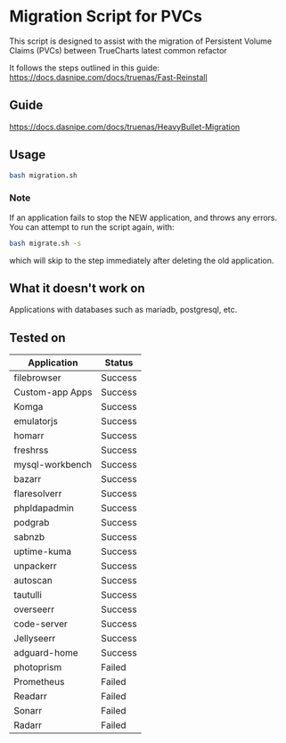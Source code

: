 # Migration Script for PVCs

This script is designed to assist with the migration of Persistent Volume Claims (PVCs) between TrueCharts latest common refactor

It follows the steps outlined in this guide: https://docs.dasnipe.com/docs/truenas/Fast-Reinstall

## Guide
https://docs.dasnipe.com/docs/truenas/HeavyBullet-Migration


## Usage

```bash
bash migration.sh
```

### Note

If an application fails to stop the NEW application, and throws any errors. You can attempt to run the script again, with:

```bash
bash migrate.sh -s
```

which will skip to the step immediately after deleting the old application.

## What it doesn't work on

Applications with databases such as mariadb, postgresql, etc.

## Tested on

| Application        | Status  |
|--------------------|---------|
| filebrowser        | Success |
| Custom-app Apps    | Success |
| Komga              | Success |
| emulatorjs         | Success |
| homarr             | Success |
| freshrss           | Success |
| mysql-workbench    | Success |
| bazarr             | Success |
| flaresolverr       | Success |
| phpldapadmin       | Success |
| podgrab            | Success |
| sabnzb             | Success |
| uptime-kuma        | Success |
| unpackerr          | Success |
| autoscan           | Success |
| tautulli           | Success |
| overseerr          | Success |
| code-server        | Success |
| Jellyseerr         | Success |
| adguard-home       | Success |
| photoprism         | Failed  |
| Prometheus         | Failed  |
| Readarr            | Failed  |
| Sonarr             | Failed  |
| Radarr             | Failed  |


